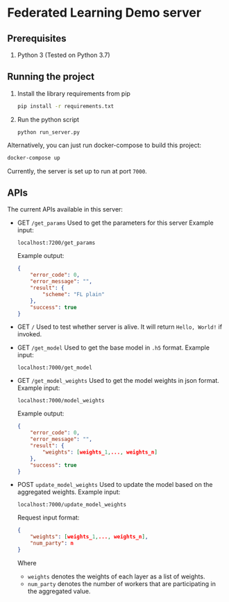 # Federated Learning Demo server

## Prerequisites
1. Python 3 (Tested on Python 3.7)

## Running the project

1.  Install the library requirements from pip
    ```bash
    pip install -r requirements.txt
    ```

2.  Run the python script
    ```
    python run_server.py
    ```

Alternatively, you can just run docker-compose to build this project: 
```bash
docker-compose up 
```

Currently, the server is set up to run at port `7000`.

## APIs 

The current APIs available in this server: 
*   GET `/get_params`
    Used to get the parameters for this server
    Example input:
    ```
    localhost:7200/get_params 
    ``` 

    Example output:
    ```json
    {
        "error_code": 0,
        "error_message": "",
        "result": {
            "scheme": "FL plain"
        },
        "success": true
    }
    ```

*   GET `/`
    Used to test whether server is alive. It will return `Hello, World!` if invoked. 

*   GET `/get_model`
    Used to get the base model in `.h5` format. 
    Example input: 
    ```
    localhost:7000/get_model 
    ``` 

*   GET `/get_model_weights`
    Used to get the model weights in json format. 
    Example input: 
    ```
    localhost:7000/model_weights 
    ``` 
    
    Example output: 
    ```json
    {
        "error_code": 0,
        "error_message": "",
        "result": {
            "weights": [weights_1,..., weights_n]
        },
        "success": true
    }
    ```

*   POST `update_model_weights`
    Used to update the model based on the aggregated weights. 
    Example input: 
    ```
    localhost:7000/update_model_weights 
    ``` 
    Request input format: 
    ```json
    {
        "weights": [weights_1,..., weights_n],
        "num_party": n
    }
    ```
    Where 
    *   `weights` denotes the weights of each layer as a list of weights. 
    *   `num_party` denotes the number of workers that are participating in the aggregated value. 